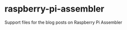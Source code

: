 raspberry-pi-assembler
======================

Support files for the blog posts on Raspberry Pi Assembler
